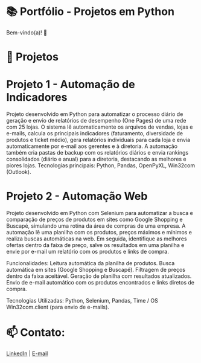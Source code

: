 # 📚 Portfólio - Projetos em Python

Bem-vindo(a)! 👋  

# 🧾 Projetos

# Projeto 1 - Automação de Indicadores 
Projeto desenvolvido em Python para automatizar o processo diário de geração e envio de relatórios de desempenho (One Pages) de uma rede com 25 lojas. O sistema lê automaticamente os arquivos de vendas, lojas e e-mails, calcula os principais indicadores (faturamento, diversidade de produtos e ticket médio), gera relatórios individuais para cada loja e envia automaticamente por e-mail aos gerentes e à diretoria.
A automação também cria pastas de backup com os relatórios diários e envia rankings consolidados (diário e anual) para a diretoria, destacando as melhores e piores lojas.
Tecnologias principais: Python, Pandas, OpenPyXL, Win32com (Outlook).

# Projeto 2 - Automação Web 
Projeto desenvolvido em Python com Selenium para automatizar a busca e comparação de preços de produtos em sites como Google Shopping e Buscapé, simulando uma rotina da área de compras de uma empresa.
A automação lê uma planilha com os produtos, preços máximos e mínimos e realiza buscas automáticas na web. 
Em seguida, identifique as melhores ofertas dentro da faixa de preço, salve os resultados em uma planilha e envie por e-mail um relatório com os produtos e links de compra. 

Funcionalidades:
Leitura automática da planilha de produtos. 
Busca automática em sites (Google Shopping e Buscapé). 
Filtragem de preços dentro da faixa aceitável. 
Geração de planilha com resultados atualizados. 
Envio de e-mail automático com os produtos encontrados e links diretos de compra. 

Tecnologias Utilizadas: Python, Selenium, Pandas, Time / OS Win32com.client (para envio de e-mails).


# 📫 **Contato:**  
[LinkedIn](https://www.linkedin.com/in/oliveira-guilhermo) | [E-mail](mailto:oliveira.guilhermo@gmail.com)
